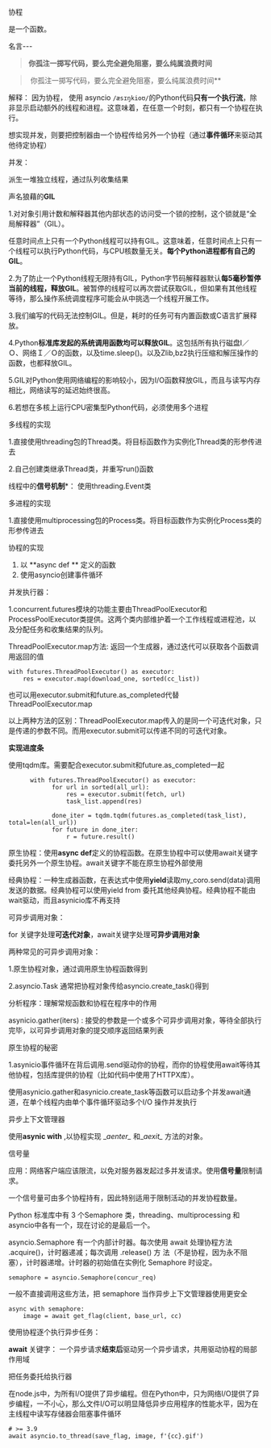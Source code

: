 协程

是一个函数。

名言---  

> **你孤注一掷写代码，要么完全避免阻塞，要么纯属浪费时间**

> &nbsp;你孤注一掷写代码，要么完全避免阻塞，要么纯属浪费时间**

解释： 因为协程， 使用 asyncio `/æsɪŋkioʊ/`的Python代码**只有一个执行流**，除非显示启动额外的线程和进程。这意味着，在任意一个时刻，都只有一个协程在执行。

想实现并发，则要把控制器由一个协程传给另外一个协程（通过**事件循环**来驱动其他待定协程）



并发：

派生一堆独立线程，通过队列收集结果





声名狼藉的**GIL**

1.对对象引用计数和解释器其他内部状态的访问受一个锁的控制，这个锁就是“全局解释器”（GIL）。

​    任意时间点上只有一个Python线程可以持有GIL。这意味着，任意时间点上只有一个线程可以执行Python代码，与CPU核数量无关。**每个Python进程都有自己的GIL**。

2.为了防止一个Python线程无限持有GIL，Python字节码解释器默认**每5毫秒暂停当前的线程，释放GIL**。被暂停的线程可以再次尝试获取GIL，但如果有其他线程等待，那么操作系统调度程序可能会从中挑选一个线程开展工作。

3.我们编写的代码无法控制GIL。但是，耗时的任务可有内置函数或C语言扩展释放。

4.Python**标准库发起的系统调用函数均可以释放GIL**。这包括所有执行磁盘I／Ｏ、网络Ｉ／Ｏ的函数，以及time.sleep()。以及Zlib,bz2执行压缩和解压操作的函数，也都释放GIL。

5.GIL对Python使用网络编程的影响较小，因为I/O函数释放GIL，而且与读写内存相比，网络读写的延迟始终很高。

6.若想在多核上运行CPU密集型Python代码，必须使用多个进程



多线程的实现

1.直接使用threading包的Thread类。将目标函数作为实例化Thread类的形参传进去

2.自己创建类继承Thread类，并重写run()函数	

线程中的**信号机制***： 使用threading.Event类





多进程的实现

1.直接使用multiprocessing包的Process类。将目标函数作为实例化Process类的形参传进去



协程的实现

1. 以    **async def **   定义的函数
2. 使用asyncio创建事件循环



并发执行器：

1.concurrent.futures模块的功能主要由ThreadPoolExecutor和ProcessPoolExecutor类提供。这两个类内部维护着一个工作线程或进程池，以及分配任务和收集结果的队列。

ThreadPoolExecutor.map方法:  返回一个生成器，通过迭代可以获取各个函数调用返回的值

~~~
with futures.ThreadPoolExecutor() as executor:         
	res = executor.map(download_one, sorted(cc_list))
~~~



也可以用executor.submit和future.as_completed代替ThreadPoolExecutor.map

以上两种方法的区别：ThreadPoolExecutor.map传入的是同一个可迭代对象，只是传递的参数不同。而用executor.submit可以传递不同的可迭代对象。





**实现进度条**

使用tqdm库。需要配合executor.submit和future.as_completed一起

~~~
      with futures.ThreadPoolExecutor() as executor:
            for url in sorted(all_url):
                res = executor.submit(fetch, url)
                task_list.append(res)

            done_iter = tqdm.tqdm(futures.as_completed(task_list), total=len(all_url))
            for future in done_iter:
                r = future.result()
~~~







原生协程：使用**async def**定义的协程函数。在原生协程中可以使用await关键字委托另外一个原生协程。await关键字不能在原生协程外部使用

经典协程：一种生成器函数，在表达式中使用**yield**读取my_coro.send(data)调用发送的数据。经典协程可以使用yield from 委托其他经典协程。经典协程不能由wait驱动，而且asynicio库不再支持



可异步调用对象：

for 关键字处理**可迭代对象**，await关键字处理**可异步调用对象**

两种常见的可异步调用对象：

1.原生协程对象，通过调用原生协程函数得到

2.asyncio.Task   通常把协程对象传给asyncio.create_task()得到



分析程序：理解常规函数和协程在程序中的作用

asynicio.gather(iters) : 接受的参数是一个或多个可异步调用对象，等待全部执行完毕，以可异步调用对象的提交顺序返回结果列表 





原生协程的秘密

1.asynicio事件循环在背后调用.send驱动你的协程，而你的协程使用await等待其他协程，包括库提供的协程（比如代码中使用了HTTPX库）。

使用asynicio.gather和asynicio.create_task等函数可以启动多个并发await通道，在单个线程内由单个事件循环驱动多个I/O 操作并发执行



异步上下文管理器

使用**asynic with**   ,以协程实现 \__aenter\__ 和\__aexit\__ 方法的对象。



信号量

应用：网络客户端应该限流，以免对服务器发起过多并发请求。使用**信号量**限制请求。

一个信号量可由多个协程持有，因此特别适用于限制活动的并发协程数量。



Python 标准库中有 3 个Semaphore 类，threading、multiprocessing 和 asyncio中各有一个，现在讨论的是最后一个。

asyncio.Semaphore 有一个内部计时器。每次使用 await 处理协程方法 .acquire()，计时器递减；每次调用 .release() 方
法（不是协程，因为永不阻塞），计时器递增。计时器的初始值在实例化 Semaphore 时设定。

~~~
semaphore = asyncio.Semaphore(concur_req)
~~~

一般不直接调用这些方法，把 semaphore 当作异步上下文管理器使用更安全

~~~
async with semaphore:
	image = await get_flag(client, base_url, cc)
~~~



使用协程逐个执行异步任务：

**await** 关键字： 一个异步请求**结束后**驱动另一个异步请求，共用驱动协程的局部作用域



把任务委托给执行器

在node.js中，为所有I/O提供了异步编程。但在Python中，只为网络I/O提供了异步编程，一不小心，那么文件I/O可以明显降低异步应用程序的性能水平，因为在主线程中读写存储器会阻塞事件循环

~~~
# >= 3.9
await asyncio.to_thread(save_flag, image, f'{cc}.gif')
~~~

